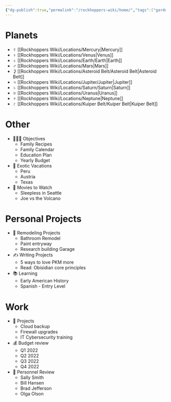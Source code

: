 ```yaml
---
{"dg-publish":true,"permalink":"/rockhoppers-wiki/home/","tags":["gardenEntry"]}
---
```


# Planets
- ☿️ [[Rockhoppers Wiki/Locations/Mercury\|Mercury]]
- ♀️ [[Rockhoppers Wiki/Locations/Venus\|Venus]]
- ♁ [[Rockhoppers Wiki/Locations/Earth/Earth\|Earth]]
- ♂️ [[Rockhoppers Wiki/Locations/Mars\|Mars]]
- ⚳ [[Rockhoppers Wiki/Locations/Asteroid Belt/Asteroid Belt\|Asteroid Belt]]
- ♃ [[Rockhoppers Wiki/Locations/Jupiter/Jupiter\|Jupiter]]
- ♄ [[Rockhoppers Wiki/Locations/Saturn/Saturn\|Saturn]]
- ♅ [[Rockhoppers Wiki/Locations/Uranus\|Uranus]]
- ♆ [[Rockhoppers Wiki/Locations/Neptune\|Neptune]]
- ♇ [[Rockhoppers Wiki/Locations/Kuiper Belt/Kuiper Belt\|Kuiper Belt]]
# Other
- 👨‍👩‍👦 Objectives
    - Family Recipes
    - Family Calendar
    - Education Plan
    - Yearly Budget
- 🌅 Exotic Vacations
    - Peru
    - Austria
    - Texas
- 🎥 Movies to Watch
    - Sleepless in Seattle
    - Joe vs the Volcano
# Personal Projects

- 🏡 Remodeling Projects
    - Bathroom Remodel
    - Paint entryway
    - Research building Garage
- ✍️ Writing Projects
    - 5 ways to love PKM more
    - Read: Obisidian core principles
- 📚 Learning
    - Early American History
    - Spanish - Entry Level
# Work

- 💼 Projects
    - Cloud backup
    - Firewall upgrades
    - IT Cybersecurity training
- 💰 Budget review
    - Q1 2022
    - Q2 2022
    - Q3 2022
    - Q4 2022
- 👥 Personnel Review
    - Sally Smith
    - Bill Hansen
    - Brad Jefferson
    - Olga Olson